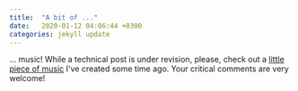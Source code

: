 ```yaml
---
title:  "A bit of ..."
date:   2020-01-12 04:06:44 +0300
categories: jekyll update
---
```

... music! While a technical post is under revision, please, check out a <a href="https://drive.google.com/file/d/0B6sHBsbamJ8TTlNXdWJXbTNDNmEtUzZKaERXU2lwdkJTSm40/view?usp=sharing">little piece of music</a> I've created some time ago. Your critical comments are very welcome!
